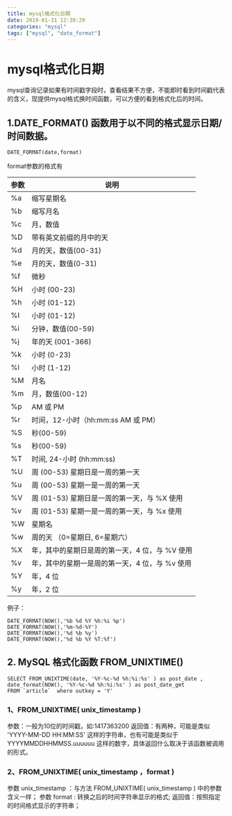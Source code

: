 ```yaml
---
title: mysql格式化日期
date: 2019-01-31 12:39:29
categories: "mysql"
tags: ["mysql", "date_format"]
---
```


# mysql格式化日期
mysql查询记录如果有时间戳字段时，查看结果不方便，不能即时看到时间戳代表的含义，现提供mysql格式换时间函数，可以方便的看到格式化后的时间。
## 1.DATE_FORMAT() 函数用于以不同的格式显示日期/时间数据。
```
DATE_FORMAT(date,format)
```
format参数的格式有

|参数|说明|
|----|---|
|%a|缩写星期名
|%b|缩写月名
|%c|月，数值
|%D|带有英文前缀的月中的天
|%d|月的天，数值(00-31)
|%e|月的天，数值(0-31)
|%f|微秒
|%H|小时 (00-23)
|%h|小时 (01-12)
|%I|小时 (01-12)
|%i|分钟，数值(00-59)
|%j|年的天 (001-366)
|%k|小时 (0-23)
|%l|小时 (1-12)
|%M|月名
|%m|月，数值(00-12)
|%p|AM 或 PM
|%r|时间，12-小时（hh:mm:ss AM 或 PM）
|%S|秒(00-59)
|%s|秒(00-59)
|%T|时间, 24-小时 (hh:mm:ss)
|%U|周 (00-53) 星期日是一周的第一天
|%u|周 (00-53) 星期一是一周的第一天
|%V|周 (01-53) 星期日是一周的第一天，与 %X 使用
|%v|周 (01-53) 星期一是一周的第一天，与 %x 使用
|%W|星期名
|%w|周的天 （0=星期日, 6=星期六）
|%X|年，其中的星期日是周的第一天，4 位，与 %V 使用
|%v|年，其中的星期一是周的第一天，4 位，与 %v 使用
|%Y|年，4 位
|%y|年，2 位

例子：
```
DATE_FORMAT(NOW(),'%b %d %Y %h:%i %p') 
DATE_FORMAT(NOW(),'%m-%d-%Y')  
DATE_FORMAT(NOW(),'%d %b %y')  
DATE_FORMAT(NOW(),'%d %b %Y %T:%f') 
```

## 2. MySQL 格式化函数 FROM_UNIXTIME()

```
SELECT FROM_UNIXTIME(date, '%Y-%c-%d %h:%i:%s' ) as post_date ,   
date_format(NOW(), '%Y-%c-%d %h:%i:%s' ) as post_date_gmt   
FROM `article`  where outkey = 'Y' 
```

### 1、FROM_UNIXTIME( unix_timestamp ) 
参数：一般为10位的时间戳，如:1417363200 
返回值：有两种，可能是类似 'YYYY-MM-DD HH:MM:SS' 这样的字符串，也有可能是类似于 YYYYMMDDHHMMSS.uuuuuu 这样的数字，具体返回什么取决于该函数被调用的形式。

### 2、FROM_UNIXTIME( unix_timestamp ，format ) 
参数 unix_timestamp ：与方法 FROM_UNIXTIME( unix_timestamp ) 中的参数含义一样； 
参数 format : 转换之后的时间字符串显示的格式; 
返回值：按照指定的时间格式显示的字符串；

